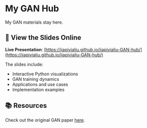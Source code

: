 # My GAN Hub 

My GAN materials stay here.

## 🎯 View the Slides Online

**Live Presentation**: [https://jiapivialiu.github.io/jiapivialiu-GAN-hub/](https://jiapivialiu.github.io/jiapivialiu-GAN-hub/)

The slides include:
- Interactive Python visualizations
- GAN training dynamics
- Applications and use cases
- Implementation examples

## 📚 Resources

Check out the original GAN paper [here](https://arxiv.org/pdf/1406.2661).
